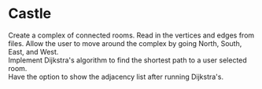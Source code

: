 # Castle

Create a complex of connected rooms.  Read in the vertices and edges from files. 
Allow the user to move around the complex by going North, South, East, and West.  
Implement Dijkstra's algorithm to find the shortest path to a user selected room.  
Have the option to show the adjacency list after running Dijkstra's.
